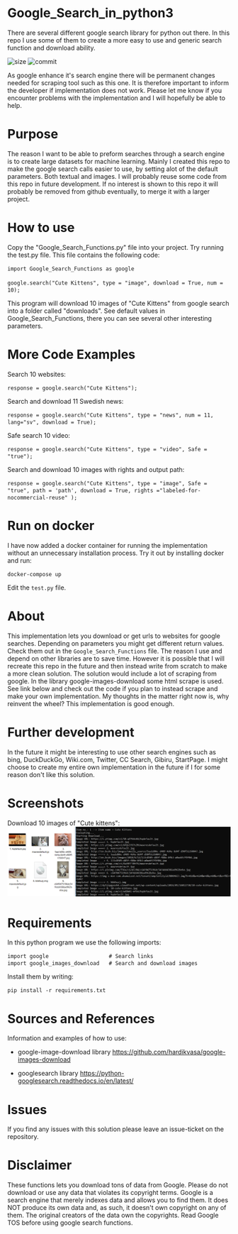 # Google_Search_in_python3
There are several different google search library for python out there.
In this repo I use some of them to create a more easy to use and generic search function and download ability.

![size](https://img.shields.io/github/repo-size/grebtsew/Google_Search_in_python3)
![commit](https://img.shields.io/github/last-commit/grebtsew/Google_Search_in_python3)

As google enhance it's search engine there will be permanent changes needed for scraping tool such as this one. It is therefore important to inform the developer if implementation does not work. Please let me know if you encounter problems with the implementation and I will hopefully be able to help.

# Purpose
The reason I want to be able to preform searches through a search engine is to create large datasets for machine learning.
Mainly I created this repo to make the google search calls easier to use, by setting alot of the default parameters.
Both textual and images. I will probably reuse some code from this repo in future development.
If no interest is shown to this repo it will probably be removed from github eventually, to merge it with a larger project.

# How to use
Copy the "Google_Search_Functions.py" file into your project.
Try running the test.py file.
This file contains the following code:
```
import Google_Search_Functions as google

google.search("Cute Kittens", type = "image", download = True, num = 10);
```
This program will download 10 images of "Cute Kittens" from google search into a folder called "downloads".
See default values in Google_Search_Functions, there you can see several other interesting parameters.

# More Code Examples
Search 10 websites:
```
response = google.search("Cute Kittens");
```
Search and download 11 Swedish news:
```
response = google.search("Cute Kittens", type = "news", num = 11, lang="sv", download = True);
```
Safe search 10 video:
```
response = google.search("Cute Kittens", type = "video", Safe = "true");
```
Search and download 10 images with rights and output path:
```
response = google.search("Cute Kittens", type = "image", Safe = "true", path = 'path', download = True, rights ="labeled-for-nocommercial-reuse" );
```

# Run on docker
I have now added a docker container for running the implementation without an unnecessary installation process.
Try it out by installing docker and run:
```
docker-compose up
```
Edit the `test.py` file.


# About
This implementation lets you download or get urls to websites for google searches.
Depending on parameters you might get different return values. Check them out in the `Google_Search_Functions` file.
The reason I use and depend on other libraries are to save time.
However it is possible that I will recreate this repo in the future and then instead write from scratch to make a more clean solution.
The solution would include a lot of scraping from google.
In the library google-images-download some html scrape is used.
See link below and check out the code if you plan to instead scrape and make your own implementation.
My thoughts in the matter right now is, why reinvent the wheel?
This implementation is good enough.

# Further development
In the future it might be interesting to use other search engines such as bing, DuckDuckGo, Wiki.com, Twitter, CC Search, Gibiru, StartPage.
I might choose to create my entire own implementation in the future if I for some reason don't like this solution.

# Screenshots
Download 10 images of "Cute kittens":
![Screenshot](screenshot.png)

# Requirements
In this python program we use the following imports:
```
import google                   # Search links
import google_images_download   # Search and download images
```
Install them by writing:
```
pip install -r requirements.txt
```

# Sources and References
Information and examples of how to use:
* google-image-download library
https://github.com/hardikvasa/google-images-download

* googlesearch library
https://python-googlesearch.readthedocs.io/en/latest/

# Issues
If you find any issues with this solution please leave an issue-ticket on the repository.

# Disclaimer
These functions lets you download tons of data from Google. Please do not download or use any data that violates its copyright terms. Google is a search engine that merely indexes data and allows you to find them. It does NOT produce its own data and, as such, it doesn't own copyright on any of them. The original creators of the data own the copyrights. Read Google TOS before using google search functions.
